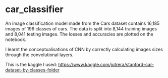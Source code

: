# car_classifier
An image classification model made from the Cars dataset contains 16,185 images of 196 classes of cars. The data is split into 8,144 training images and 8,041 testing images.
The losses and accuracies are plotted on the notebook. 

I learnt the conceptualisations of CNN by correctly calculating images sizes through the convolutional layers. 

This is the kaggle I used:
https://www.kaggle.com/jutrera/stanford-car-dataset-by-classes-folder
